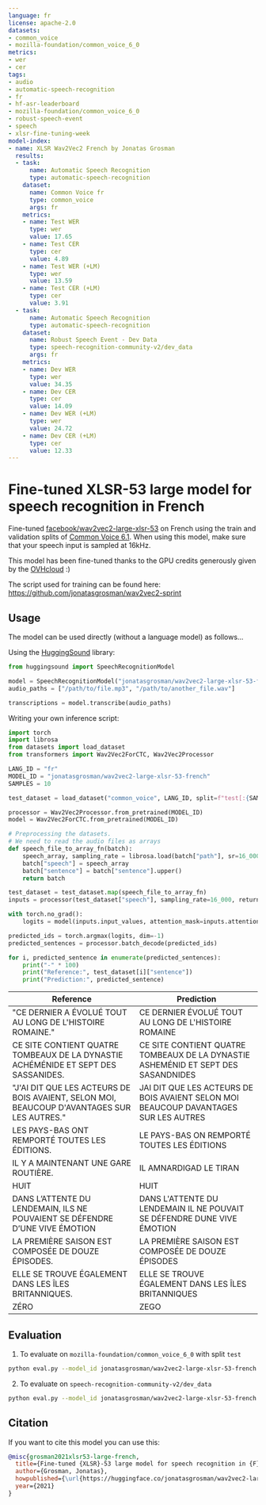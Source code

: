```yaml
---
language: fr
license: apache-2.0
datasets:
- common_voice
- mozilla-foundation/common_voice_6_0
metrics:
- wer
- cer
tags:
- audio
- automatic-speech-recognition
- fr
- hf-asr-leaderboard
- mozilla-foundation/common_voice_6_0
- robust-speech-event
- speech
- xlsr-fine-tuning-week
model-index:
- name: XLSR Wav2Vec2 French by Jonatas Grosman
  results:
  - task:
      name: Automatic Speech Recognition
      type: automatic-speech-recognition
    dataset:
      name: Common Voice fr
      type: common_voice
      args: fr
    metrics:
    - name: Test WER
      type: wer
      value: 17.65
    - name: Test CER
      type: cer
      value: 4.89
    - name: Test WER (+LM)
      type: wer
      value: 13.59
    - name: Test CER (+LM)
      type: cer
      value: 3.91
  - task:
      name: Automatic Speech Recognition
      type: automatic-speech-recognition
    dataset:
      name: Robust Speech Event - Dev Data
      type: speech-recognition-community-v2/dev_data
      args: fr
    metrics:
    - name: Dev WER
      type: wer
      value: 34.35
    - name: Dev CER
      type: cer
      value: 14.09
    - name: Dev WER (+LM)
      type: wer
      value: 24.72
    - name: Dev CER (+LM)
      type: cer
      value: 12.33
---
```


# Fine-tuned XLSR-53 large model for speech recognition in French

Fine-tuned [facebook/wav2vec2-large-xlsr-53](https://huggingface.co/facebook/wav2vec2-large-xlsr-53) on French using the train and validation splits of [Common Voice 6.1](https://huggingface.co/datasets/common_voice).
When using this model, make sure that your speech input is sampled at 16kHz.

This model has been fine-tuned thanks to the GPU credits generously given by the [OVHcloud](https://www.ovhcloud.com/en/public-cloud/ai-training/) :)

The script used for training can be found here: https://github.com/jonatasgrosman/wav2vec2-sprint

## Usage

The model can be used directly (without a language model) as follows...

Using the [HuggingSound](https://github.com/jonatasgrosman/huggingsound) library:

```python
from huggingsound import SpeechRecognitionModel

model = SpeechRecognitionModel("jonatasgrosman/wav2vec2-large-xlsr-53-french")
audio_paths = ["/path/to/file.mp3", "/path/to/another_file.wav"]

transcriptions = model.transcribe(audio_paths)
```

Writing your own inference script:

```python
import torch
import librosa
from datasets import load_dataset
from transformers import Wav2Vec2ForCTC, Wav2Vec2Processor

LANG_ID = "fr"
MODEL_ID = "jonatasgrosman/wav2vec2-large-xlsr-53-french"
SAMPLES = 10

test_dataset = load_dataset("common_voice", LANG_ID, split=f"test[:{SAMPLES}]")

processor = Wav2Vec2Processor.from_pretrained(MODEL_ID)
model = Wav2Vec2ForCTC.from_pretrained(MODEL_ID)

# Preprocessing the datasets.
# We need to read the audio files as arrays
def speech_file_to_array_fn(batch):
    speech_array, sampling_rate = librosa.load(batch["path"], sr=16_000)
    batch["speech"] = speech_array
    batch["sentence"] = batch["sentence"].upper()
    return batch

test_dataset = test_dataset.map(speech_file_to_array_fn)
inputs = processor(test_dataset["speech"], sampling_rate=16_000, return_tensors="pt", padding=True)

with torch.no_grad():
    logits = model(inputs.input_values, attention_mask=inputs.attention_mask).logits

predicted_ids = torch.argmax(logits, dim=-1)
predicted_sentences = processor.batch_decode(predicted_ids)

for i, predicted_sentence in enumerate(predicted_sentences):
    print("-" * 100)
    print("Reference:", test_dataset[i]["sentence"])
    print("Prediction:", predicted_sentence)
```

| Reference  | Prediction |
| ------------- | ------------- |
| "CE DERNIER A ÉVOLUÉ TOUT AU LONG DE L'HISTOIRE ROMAINE." | CE DERNIER ÉVOLUÉ TOUT AU LONG DE L'HISTOIRE ROMAINE |
| CE SITE CONTIENT QUATRE TOMBEAUX DE LA DYNASTIE ACHÉMÉNIDE ET SEPT DES SASSANIDES. | CE SITE CONTIENT QUATRE TOMBEAUX DE LA DYNASTIE ASHEMÉNID ET SEPT DES SASANDNIDES |
| "J'AI DIT QUE LES ACTEURS DE BOIS AVAIENT, SELON MOI, BEAUCOUP D'AVANTAGES SUR LES AUTRES." | JAI DIT QUE LES ACTEURS DE BOIS AVAIENT SELON MOI BEAUCOUP DAVANTAGES SUR LES AUTRES |
| LES PAYS-BAS ONT REMPORTÉ TOUTES LES ÉDITIONS. | LE PAYS-BAS ON REMPORTÉ TOUTES LES ÉDITIONS |
| IL Y A MAINTENANT UNE GARE ROUTIÈRE. | IL AMNARDIGAD LE TIRAN |
| HUIT | HUIT |
| DANS L’ATTENTE DU LENDEMAIN, ILS NE POUVAIENT SE DÉFENDRE D’UNE VIVE ÉMOTION | DANS L'ATTENTE DU LENDEMAIN IL NE POUVAIT SE DÉFENDRE DUNE VIVE ÉMOTION |
| LA PREMIÈRE SAISON EST COMPOSÉE DE DOUZE ÉPISODES. | LA PREMIÈRE SAISON EST COMPOSÉE DE DOUZE ÉPISODES |
| ELLE SE TROUVE ÉGALEMENT DANS LES ÎLES BRITANNIQUES. | ELLE SE TROUVE ÉGALEMENT DANS LES ÎLES BRITANNIQUES |
| ZÉRO | ZEGO |

## Evaluation

1. To evaluate on `mozilla-foundation/common_voice_6_0` with split `test`

```bash
python eval.py --model_id jonatasgrosman/wav2vec2-large-xlsr-53-french --dataset mozilla-foundation/common_voice_6_0 --config fr --split test
```

2. To evaluate on `speech-recognition-community-v2/dev_data`

```bash
python eval.py --model_id jonatasgrosman/wav2vec2-large-xlsr-53-french --dataset speech-recognition-community-v2/dev_data --config fr --split validation --chunk_length_s 5.0 --stride_length_s 1.0
```

## Citation
If you want to cite this model you can use this:

```bibtex
@misc{grosman2021xlsr53-large-french,
  title={Fine-tuned {XLSR}-53 large model for speech recognition in {F}rench},
  author={Grosman, Jonatas},
  howpublished={\url{https://huggingface.co/jonatasgrosman/wav2vec2-large-xlsr-53-french}},
  year={2021}
}
```